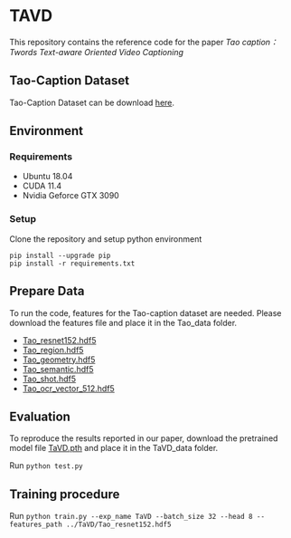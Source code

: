 # TAVD

This repository contains the reference code for the paper *Tao caption： Twords Text-aware Oriented Video Captioning*

## Tao-Caption Dataset
Tao-Caption Dataset can be download [here](https://taocaption.oss-cn-hangzhou.aliyuncs.com/TaVD_data/Tao_caption.csv).

## Environment

### Requirements

- Ubuntu 18.04
- CUDA 11.4
- Nvidia Geforce GTX 3090

### Setup

Clone the repository and setup python environment

```
pip install --upgrade pip
pip install -r requirements.txt
```

## Prepare Data

To run the code,  features for the Tao-caption dataset are needed. Please download the features file and place it in the Tao_data folder.

- [Tao_resnet152.hdf5](https://taocaption.oss-cn-hangzhou.aliyuncs.com/TaVD_data/Tao_resnet152.hdf5)
- [Tao_region.hdf5](https://taocaption.oss-cn-hangzhou.aliyuncs.com/TaVD_data/Tao_region.hdf5)
- [Tao_geometry.hdf5](https://taocaption.oss-cn-hangzhou.aliyuncs.com/TaVD_data/Tao_geometry.hdf5)
- [Tao_semantic.hdf5](https://taocaption.oss-cn-hangzhou.aliyuncs.com/TaVD_data/Tao_semantic.hdf5)
- [Tao_shot.hdf5](https://taocaption.oss-cn-hangzhou.aliyuncs.com/TaVD_data/Tao_shot.hdf5)
- [Tao_ocr_vector_512.hdf5](https://taocaption.oss-cn-hangzhou.aliyuncs.com/TaVD_data/Tao_ocr_vector_512.hdf5)

## Evaluation

To reproduce the results reported in our paper, download the pretrained model file [TaVD.pth](https://taocaption.oss-cn-hangzhou.aliyuncs.com/TaVD_data/TaVD.pth) and place it in the TaVD_data folder.

Run `python test.py` 

## Training procedure

Run `python train.py --exp_name TaVD --batch_size 32 --head 8 --features_path ../TaVD/Tao_resnet152.hdf5 ` 
